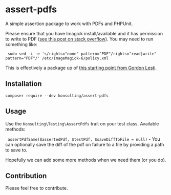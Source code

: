 # assert-pdfs

A simple assertion package to work with PDFs and PHPUnit.

Please ensure that you have Imagick install/available and it has permission to write to PDF ([see this post on stack overflow](https://stackoverflow.com/a/38222027)). You may need to run something like:

``` sudo sed -i -e 's/rights="none" pattern="PDF"/rights="read|write" pattern="PDF"/' /etc/ImageMagick-6/policy.xml```

This is effectively a package up of 
[this starting point from Gordon Lesti](https://gordonlesti.com/phpunit-compare-generated-pdf-files-with-imagick).

## Installation
``` composer require --dev konsulting/assert-pdfs ```

## Usage

Use the `Konsulting\Testing\AssertPdfs` trait on your test class. Available methods:

` assertPdfSame($assertedPdf, $testPdf, $saveDiffToFile = null)` - You can optionally save the diff of the pdf on
 failure to a file by providing a path to save to.
 
 Hopefully we can add some more methods when we need them (or you do).
 
 ## Contribution
 
 Please feel free to contribute.
